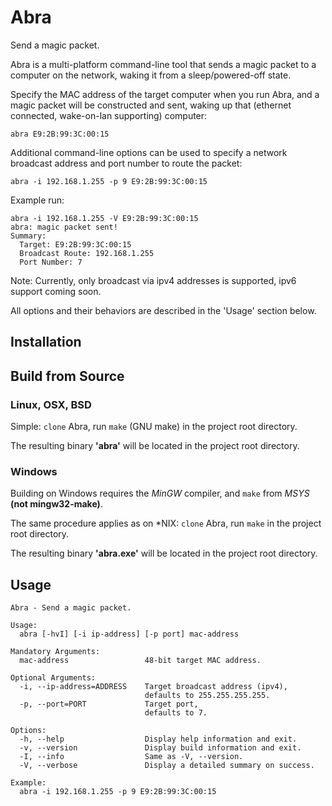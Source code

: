 # Abra

Send a magic packet.

Abra is a multi-platform command-line tool that sends a magic packet to a computer on the network, waking it from a sleep/powered-off state.

Specify the MAC address of the target computer when you run Abra, and a magic packet will be constructed and sent, waking up that (ethernet connected, wake-on-lan supporting) computer:

```
abra E9:2B:99:3C:00:15
```

Additional command-line options can be used to specify a network broadcast address and port number to route the packet:

```
abra -i 192.168.1.255 -p 9 E9:2B:99:3C:00:15
```

Example run:

```
abra -i 192.168.1.255 -V E9:2B:99:3C:00:15
abra: magic packet sent!
Summary:
  Target: E9:2B:99:3C:00:15
  Broadcast Route: 192.168.1.255
  Port Number: 7
```

Note: Currently, only broadcast via ipv4 addresses is supported, ipv6 support coming soon.

All options and their behaviors are described in the 'Usage' section below.

## Installation

## Build from Source

### Linux, OSX, BSD

Simple: `clone` Abra, run `make` (GNU make) in the project root directory.

The resulting binary **'abra'** will be located in the project root directory.

### Windows

Building on Windows requires the *MinGW* compiler, and `make` from *MSYS* **(not mingw32-make)**.

The same procedure applies as on *NIX: `clone` Abra, run `make` in the project root directory.

The resulting binary **'abra.exe'** will be located in the project root directory.

## Usage

```
Abra - Send a magic packet.

Usage:
  abra [-hvI] [-i ip-address] [-p port] mac-address

Mandatory Arguments:
  mac-address                 48-bit target MAC address.

Optional Arguments:
  -i, --ip-address=ADDRESS    Target broadcast address (ipv4),
                              defaults to 255.255.255.255.
  -p, --port=PORT             Target port,
                              defaults to 7.

Options:
  -h, --help                  Display help information and exit.
  -v, --version               Display build information and exit.
  -I, --info                  Same as -V, --version.
  -V, --verbose               Display a detailed summary on success.

Example:
  abra -i 192.168.1.255 -p 9 E9:2B:99:3C:00:15
```
